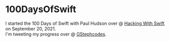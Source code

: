 # 100DaysOfSwift

I started the 100 Days of Swift with Paul Hudson over @ [Hacking With Swift](https://www.hackingwithswift.com/100) on September 20, 2021. <br/>
I'm tweeting my progress over @ [GStephcodes](https://twitter.com/GStephcodes). 
